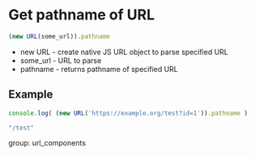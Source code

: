 # Get pathname of URL

```javascript
(new URL(some_url)).pathname
```

- new URL - create native JS URL object to parse specified URL
- some_url - URL to parse
- pathname - returns pathname of specified URL

## Example
```javascript
console.log( (new URL('https://example.org/test?id=1')).pathname )
```
```javascript
"/test"
```

group: url_components
